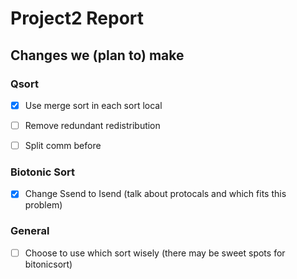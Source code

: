 # Project2 Report

## Changes we (plan to) make

### Qsort

- [x] Use merge sort in each sort local

- [ ] Remove redundant redistribution

- [ ] Split comm before

### Biotonic Sort

- [x] Change Ssend to Isend (talk about protocals and which fits this problem)

### General

- [ ] Choose to use which sort wisely (there may be sweet spots for bitonicsort)
